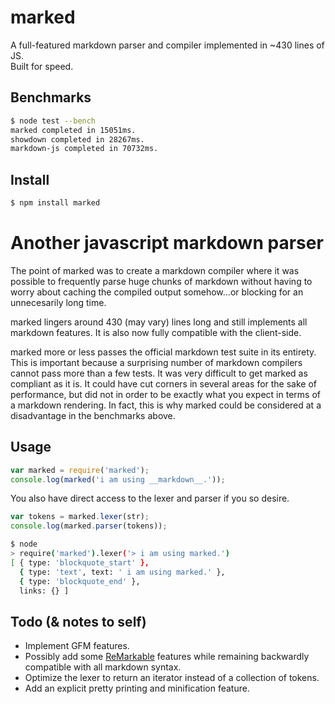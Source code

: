 # marked

A full-featured markdown parser and compiler implemented in ~430 lines of JS.  
Built for speed.

## Benchmarks

``` bash
$ node test --bench
marked completed in 15051ms.
showdown completed in 28267ms. 
markdown-js completed in 70732ms.
```

## Install

``` bash
$ npm install marked
```

# Another javascript markdown parser

The point of marked was to create a markdown compiler where it was possible to 
frequently parse huge chunks of markdown without having to worry about 
caching the compiled output somehow...or blocking for an unnecesarily long time.

marked lingers around 430 (may vary) lines long and still implements all 
markdown features. It is also now fully compatible with the client-side.

marked more or less passes the official markdown test suite in its 
entirety. This is important because a surprising number of markdown compilers 
cannot pass more than a few tests. It was very difficult to get marked as 
compliant as it is. It could have cut corners in several areas for the sake 
of performance, but did not in order to be exactly what you expect in terms 
of a markdown rendering. In fact, this is why marked could be considered at a 
disadvantage in the benchmarks above.

## Usage

``` js
var marked = require('marked');
console.log(marked('i am using __markdown__.'));
```

You also have direct access to the lexer and parser if you so desire.

``` js
var tokens = marked.lexer(str);
console.log(marked.parser(tokens));
```

``` bash
$ node
> require('marked').lexer('> i am using marked.')
[ { type: 'blockquote_start' },
  { type: 'text', text: ' i am using marked.' },
  { type: 'blockquote_end' },
  links: {} ]
```

## Todo (& notes to self)

- Implement GFM features.
- Possibly add some 
  [ReMarkable](http://camendesign.com/code/remarkable/documentation.html) 
  features while remaining backwardly compatible with all markdown syntax.
- Optimize the lexer to return an iterator instead of a collection of tokens.
- Add an explicit pretty printing and minification feature.
